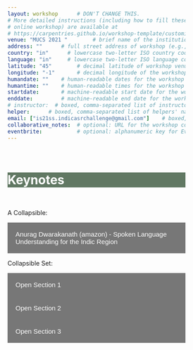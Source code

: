 ```yaml
---
layout: workshop      # DON'T CHANGE THIS.
# More detailed instructions (including how to fill these variables for an
# online workshop) are available at
# https://carpentries.github.io/workshop-template/customization/index.html
venue: "MUCS 2021 "        # brief name of the institution that hosts the workshop without address (e.g., "Euphoric State University")
address: ""      # full street address of workshop (e.g., "Room A, 123 Forth Street, Blimingen, Euphoria"), videoconferencing URL, or 'online'
country: "in"      # lowercase two-letter ISO country code such as "fr" (see https://en.wikipedia.org/wiki/ISO_3166-1#Current_codes) for the institution that hosts the workshop
language: "in"     # lowercase two-letter ISO language code such as "fr" (see https://en.wikipedia.org/wiki/List_of_ISO_639-1_codes) for the
latitude: "45"        # decimal latitude of workshop venue (use https://www.latlong.net/)
longitude: "-1"       # decimal longitude of the workshop venue (use https://www.latlong.net)
humandate: ""    # human-readable dates for the workshop (e.g., "Feb 17-18, 2020")
humantime: ""    # human-readable times for the workshop (e.g., "9:00 am - 4:30 pm")
startdate:       # machine-readable start date for the workshop in YYYY-MM-DD format like 2015-01-01
enddate:         # machine-readable end date for the workshop in YYYY-MM-DD format like 2015-01-02
# instructor:  # boxed, comma-separated list of instructors' names as strings, like ["Kay McNulty", "Betty Jennings", "Betty Snyder"]
helper:      # boxed, comma-separated list of helpers' names, like ["Marlyn Wescoff", "Fran Bilas", "Ruth Lichterman"]
email: ["is21ss.indicasrchallenge@gmail.com"]    # boxed, comma-separated list of contact email addresses for the host, lead instructor, or whoever else is handling questions, like ["marlyn.wescoff@example.org", "fran.bilas@example.org", "ruth.lichterman@example.org"]
collaborative_notes:  # optional: URL for the workshop collaborative notes, e.g. an Etherpad or Google Docs document (e.g., https://pad.carpentries.org/2015-01-01-euphoria)
eventbrite:           # optional: alphanumeric key for Eventbrite registration, e.g., "1234567890AB" (if Eventbrite is being used)
---
```


<style>
* {
  box-sizing: border-box;
}

/* Create two unequal columns that floats next to each other */
.column {
  float: left;
  padding: 10px;
  height: 300px; /* Should be removed. Only for demonstration */
}

.left {
  width: 100%;
}

.right {
  width: 25%;
}

/* Clear floats after the columns */
.row:after {
  content: "";
  display: table;
  clear: both;
}
</style>

<br>
<div class="widewrapper pagetitle">
  <div class="container" style="background-color:#617863">
    <h1 style="color:white;">Keynotes</h1>
  </div>
</div>
<br>


<style>
.collapsible {
  background-color: #777;
  color: white;
  cursor: pointer;
  padding: 18px;
  width: 100%;
  border: none;
  text-align: left;
  outline: none;
  font-size: 15px;
}

.active, .collapsible:hover {
  background-color: #555;
}

.content {
  padding: 0 18px;
  max-height: 0;
  overflow: hidden;
  transition: max-height 0.2s ease-out;
  background-color: #f1f1f1;
}
</style>
</head>
<body>

<p>A Collapsible:</p>
<button class="collapsible">Anurag Dwarakanath (amazon) - Spoken Language Understanding for the Indic Region</button>
<div class="content">
  <p>Title: Spoken Language Understanding for the Indic Region.</p>
  <p>Abstract. In this talk, we will touch upon some of the key challenges in building Spoken Language Understanding systems for the Indic region. We begin with an insight on the usage of code-mixed multi-lingual utterances where many Indic languages (beyond Hindi) are freely used. We show how such Indic language usage gets represented in Latin script in a transliterated form and current state of the art multi-lingual language models (such as XLM-R, mBERT) surprisingly do not build common representations of transliterated text and that in the original language. We then introduce research in Continual Language Learning as an emerging area to bridge this gap. The Indic region also sees wide variety of spoken language variations including grammatical errors and ambiguous utterances leading to noise in data. We present recent progress in the area of Robust Machine Learning that aims to build learning algorithms that are resilient to noise in data. 

 

Bio. Anurag Dwarakanath is an applied science manager in Alexa AI and leads a team of scientists building machine learning and statistical models for the Natural Language Understanding components of Alexa. His interests include multi-lingual natural language processing, robustness in deep learning and verification & validation of deep learning systems. Anurag holds a PhD from Indian Institute of Management Calcutta where he studied the application of Graph Theory in Wireless Sensor Networks. Anurag has over 20 publications and 15 patents. 
</p>
</div>

<p>Collapsible Set:</p>
<button class="collapsible">Open Section 1</button>
<div class="content">
  <p>Lorem ipsum dolor sit amet, consectetur adipisicing elit, sed do eiusmod tempor incididunt ut labore et dolore magna aliqua. Ut enim ad minim veniam, quis nostrud exercitation ullamco laboris nisi ut aliquip ex ea commodo consequat.</p>
</div>
<button class="collapsible">Open Section 2</button>
<div class="content">
  <p>Lorem ipsum dolor sit amet, consectetur adipisicing elit, sed do eiusmod tempor incididunt ut labore et dolore magna aliqua. Ut enim ad minim veniam, quis nostrud exercitation ullamco laboris nisi ut aliquip ex ea commodo consequat.</p>
</div>
<button class="collapsible">Open Section 3</button>
<div class="content">
  <p>Lorem ipsum dolor sit amet, consectetur adipisicing elit, sed do eiusmod tempor incididunt ut labore et dolore magna aliqua. Ut enim ad minim veniam, quis nostrud exercitation ullamco laboris nisi ut aliquip ex ea commodo consequat.</p>
</div>

<script>
var coll = document.getElementsByClassName("collapsible");
var i;

for (i = 0; i < coll.length; i++) {
  coll[i].addEventListener("click", function() {
    this.classList.toggle("active");
    var content = this.nextElementSibling;
    if (content.style.maxHeight){
      content.style.maxHeight = null;
    } else {
      content.style.maxHeight = content.scrollHeight + "px";
    } 
  });
}
</script>

</body>


